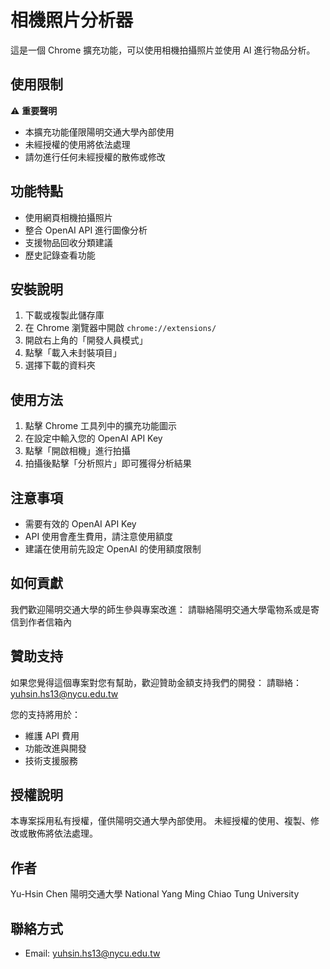 # 相機照片分析器

這是一個 Chrome 擴充功能，可以使用相機拍攝照片並使用 AI 進行物品分析。

## 使用限制

⚠️ **重要聲明**
- 本擴充功能僅限陽明交通大學內部使用
- 未經授權的使用將依法處理
- 請勿進行任何未經授權的散佈或修改

## 功能特點

- 使用網頁相機拍攝照片
- 整合 OpenAI API 進行圖像分析
- 支援物品回收分類建議
- 歷史記錄查看功能

## 安裝說明

1. 下載或複製此儲存庫
2. 在 Chrome 瀏覽器中開啟 `chrome://extensions/`
3. 開啟右上角的「開發人員模式」
4. 點擊「載入未封裝項目」
5. 選擇下載的資料夾

## 使用方法

1. 點擊 Chrome 工具列中的擴充功能圖示
2. 在設定中輸入您的 OpenAI API Key
3. 點擊「開啟相機」進行拍攝
4. 拍攝後點擊「分析照片」即可獲得分析結果

## 注意事項

- 需要有效的 OpenAI API Key
- API 使用會產生費用，請注意使用額度
- 建議在使用前先設定 OpenAI 的使用額度限制

## 如何貢獻

我們歡迎陽明交通大學的師生參與專案改進：
請聯絡陽明交通大學電物系或是寄信到作者信箱內

## 贊助支持

如果您覺得這個專案對您有幫助，歡迎贊助金額支持我們的開發：
請聯絡：yuhsin.hs13@nycu.edu.tw

您的支持將用於：
- 維護 API 費用
- 功能改進與開發
- 技術支援服務

## 授權說明

本專案採用私有授權，僅供陽明交通大學內部使用。
未經授權的使用、複製、修改或散佈將依法處理。

## 作者

Yu-Hsin Chen 陽明交通大學 National Yang Ming Chiao Tung University

## 聯絡方式

- Email: yuhsin.hs13@nycu.edu.tw
